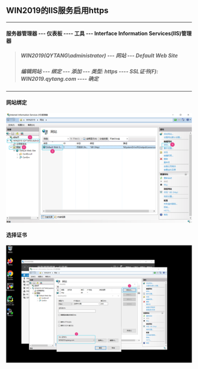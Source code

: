 ## WIN2019的IIS服务启用https

---

#### 服务器管理器 --- 仪表板 ---- 工具 --- Interface Information Services(IIS)管理器
>  ##### WIN2019(QYTANG\administrator) --- 网站 --- Default Web Site
>  ##### 编辑网站 --- 绑定 --- 添加 --- 类型: https  ---- SSL证书(F): WIN2019.qytang.com ---- 确定

---

#### 网站绑定
![](./images/3.5_1_网站绑定.png)

#### 选择证书
![](./images/3.5_2_选择证书.png)